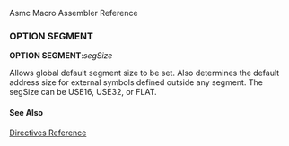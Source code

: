 Asmc Macro Assembler Reference

### OPTION SEGMENT

**OPTION SEGMENT**:_segSize_

Allows global default segment size to be set. Also determines the default address size for external symbols defined outside any segment. The segSize can be USE16, USE32, or FLAT.

#### See Also

[Directives Reference](readme.md)